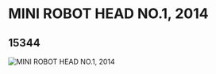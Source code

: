 # MINI ROBOT HEAD NO.1, 2014
## 15344
![MINI ROBOT HEAD NO.1, 2014](https://lc-www-live-s.legocdn.com/media/bricks/5/2/6056322.jpg)